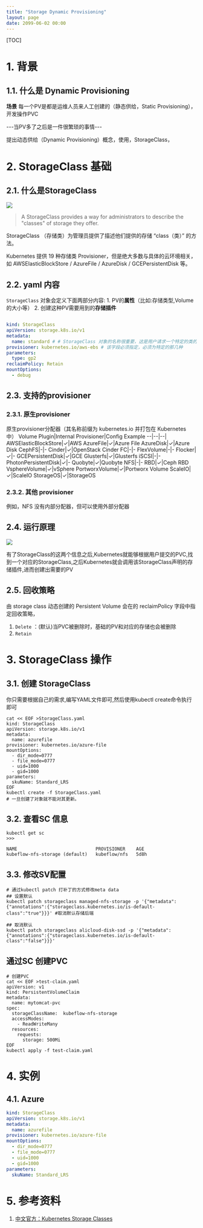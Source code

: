 ```yaml
---
title: "Storage Dynamic Provisioning"
layout: page
date: 2099-06-02 00:00
---
```


[TOC]

# 1. 背景
##  1.1. 什么是 Dynamic Provisioning

**场景**
每一个PV是都是运维人员来人工创建的（静态供给，Static Provisioning），开发操作PVC

---当PV多了之后是一件很繁琐的事情---

提出动态供给（Dynamic Provisioning）概念，使用，StorageClass，


# 2. StorageClass 基础
## 2.1. 什么是StorageClass
![](https://kuboard.cn/assets/img/image-20190906074512760.92b15a35.png)

>A StorageClass provides a way for administrators to describe the "classes" of storage they offer.

StorageClass （存储类）为管理员提供了描述他们提供的存储 “class（类）” 的方法。



Kubernetes 提供 19 种存储类 Provisioner，但是绝大多数与具体的云环境相关，如 AWSElasticBlockStore / AzureFile / AzureDisk / GCEPersistentDisk 等。



## 2.2. yaml 内容

`StorageClass` 对象会定义下面两部分内容:
    1. PV的**属性**（比如:存储类型,Volume的大小等）
    2. 创建这种PV需要用到的**存储插件**

```yaml

kind: StorageClass
apiVersion: storage.k8s.io/v1
metadata:
  name: standard # # StorageClass 对象的名称很重要，这是用户请求一个特定的类的方法
provisioner: kubernetes.io/aws-ebs # 该字段必须指定，必须为特定的那几种
parameters:
  type: gp2
reclaimPolicy: Retain
mountOptions:
  - debug
```



## 2.3. 支持的provisioner
### 2.3.1. 原生provisioner
原生provisioner分配器（其名称前缀为 kubernetes.io 并打包在 Kubernetes 中）
Volume Plugin|Internal Provisioner|Config Example
--|--|--|
AWSElasticBlockStore|✓|AWS
AzureFile|✓|Azure File
AzureDisk|✓|Azure Disk
CephFS|-|-
Cinder|✓|OpenStack Cinder
FC|-|-
FlexVolume|-|-
Flocker|✓|-
GCEPersistentDisk|✓|GCE
Glusterfs|✓|Glusterfs
iSCSI|-|-
PhotonPersistentDisk|✓|-
Quobyte|✓|Quobyte
NFS|-|-
RBD|✓|Ceph RBD
VsphereVolume|✓|vSphere
PortworxVolume|✓|Portworx Volume
ScaleIO|✓|ScaleIO
StorageOS|✓|StorageOS

### 2.3.2. 其他 provisioner
例如，NFS 没有内部分配器，但可以使用外部分配器


## 2.4. 运行原理

![](https://img2018.cnblogs.com/i-beta/911490/202001/911490-20200115135841991-1378803950.png)



有了StorageClass的这两个信息之后,Kubernetes就能够根据用户提交的PVC,找到一个对应的StorageClass,之后Kubernetes就会调用该StorageClass声明的存储插件,进而创建出需要的PV



## 2.5. 回收策略



由 storage class 动态创建的 Persistent Volume 会在的 reclaimPolicy 字段中指定回收策略，

1. `Delete` ：(默认)当PVC被删除时，基础的PV和对应的存储也会被删除
2. `Retain`


# 3. StorageClass 操作

## 3.1. 创建 StorageClass


你只需要根据自己的需求,编写YAML文件即可,然后使用kubectl create命令执行即可

```shell
cat << EOF >StorageClass.yaml
kind: StorageClass
apiVersion: storage.k8s.io/v1
metadata:
  name: azurefile
provisioner: kubernetes.io/azure-file
mountOptions:
  - dir_mode=0777
  - file_mode=0777
  - uid=1000
  - gid=1000
parameters:
  skuName: Standard_LRS
EOF
kubectl create -f StorageClass.yaml
# 一旦创建了对象就不能对其更新。
```


## 3.2. 查看SC 信息


```shell
kubectl get sc
>>>

NAME                             PROVISIONER    AGE
kubeflow-nfs-storage (default)   kubeflow/nfs   5d8h
```

## 3.3. 修改SV配置

```shell
# 通过kubectl patch 打补丁的方式修改meta data 
## 设置默认
kubectl patch storageclass managed-nfs-storage -p '{"metadata": {"annotations":{"storageclass.kubernetes.io/is-default-class":"true"}}}' #取消默认存储后端

## 取消默认
kubectl patch storageclass alicloud-disk-ssd -p '{"metadata": {"annotations":{"storageclass.kubernetes.io/is-default-class":"false"}}}'
```

## 通过SC 创建PVC
```shell
# 创建PVC
cat << EOF >test-claim.yaml
apiVersion: v1
kind: PersistentVolumeClaim
metadata:
  name: mytomcat-pvc
spec:
  storageClassName:  kubeflow-nfs-storage
  accessModes:
    - ReadWriteMany
  resources: 
    requests:
      storage: 500Mi
EOF
kubectl apply -f test-claim.yaml
``` 

# 4. 实例



## 4.1. Azure

```yaml
kind: StorageClass
apiVersion: storage.k8s.io/v1
metadata:
  name: azurefile
provisioner: kubernetes.io/azure-file
mountOptions:
  - dir_mode=0777
  - file_mode=0777
  - uid=1000
  - gid=1000
parameters:
  skuName: Standard_LRS

```

# 5. 参考资料


1. [中文官方：Kubernetes Storage Classes](http://docs.kubernetes.org.cn/803.html#i)